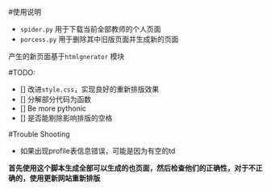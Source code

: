 #使用说明

- `spider.py` 用于下载当前全部教师的个人页面
- `porcess.py` 用于删除其中旧版页面并生成新的页面

产生的新页面基于`htmlgnerator` 模块

#TODO:
- [] 改进`style.css`，实现良好的重新排版效果
- [] 分解部分代码为函数
- [] Be more pythonic
- [] 是否能剔除影响排版的空格

  
#Trouble Shooting

- 如果出现profile表信息错误，可能是因为有空的td



**首先使用这个脚本生成全部可以生成的也页面，然后检查他们的正确性，对于不正确的，使用更新网站重新排版**
